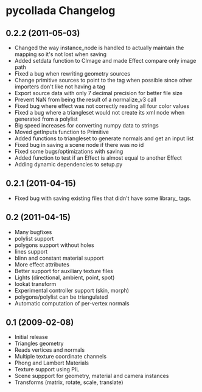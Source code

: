 pycollada Changelog
===================

0.2.2 (2011-05-03)
------------------
* Changed the way instance_node is handled to actually maintain the mapping so it's not lost when saving
* Added setdata function to CImage and made Effect compare only image path
* Fixed a bug when rewriting geometry sources
* Change primitive sources to point to the <vertices> tag when possible since other importers don't like not having a <vertices> tag
* Export source data with only 7 decimal precision for better file size
* Prevent NaN from being the result of a normalize_v3 call
* Fixed bug where effect was not correctly reading all four color values
* Fixed a bug where a triangleset would not create its xml node when generated from a polylist
* Big speed increases for converting numpy data to strings
* Moved getInputs function to Primitive
* Added functions to triangleset to generate normals and get an input list
* Fixed bug in saving a scene node if there was no id
* Fixed some bugs/optimizations with saving
* Added function to test if an Effect is almost equal to another Effect
* Adding dynamic dependencies to setup.py

0.2.1 (2011-04-15)
------------------
* Fixed bug with saving existing files that didn't have some library_ tags.

0.2 (2011-04-15)
----------------
* Many bugfixes
* polylist support
* polygons support without holes
* lines support
* blinn and constant material support
* More effect attributes
* Better support for auxiliary texture files
* Lights (directional, ambient, point, spot)
* lookat transform
* Experimental controller support (skin, morph)
* polygons/polylist can be triangulated
* Automatic computation of per-vertex normals


0.1 (2009-02-08)
----------------
* Initial release
* Triangles geometry
* Reads vertices and normals
* Multiple texture coordinate channels
* Phong and Lambert Materials
* Texture support using PIL
* Scene suppport for geometry, material and camera instances
* Transforms (matrix, rotate, scale, translate)